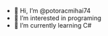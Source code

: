 - 👋 Hi, I’m @potoracmihai74
- 👀 I’m interested in programing
- 🌱 I’m currently learning C#


<!---
potoracmihai74/potoracmihai74 is a ✨ special ✨ repository because its `README.md` (this file) appears on your GitHub profile.
You can click the Preview link to take a look at your changes.
--->
